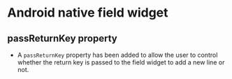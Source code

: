 # Android native field widget
## passReturnKey property
* A `passReturnKey` property has been added to allow the user to control
  whether the return key is passed to the field widget to add a new line
  or not.
